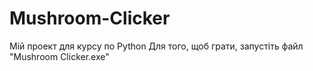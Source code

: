 # Mushroom-Clicker
Мій проект для курсу по Python
Для того, щоб грати, запустіть файл "Mushroom Clicker.exe"
